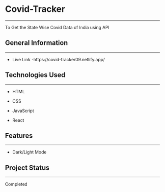 <h1>Covid-Tracker</h1>
<hr>
<p>To Get the State Wise Covid Data of India using API</p>
<h2>General Information</h2>
<hr>
<ul>
<li>Live Link -https://covid-tracker09.netlify.app/ </li>
</ul>
<h2>Technologies Used</h2>
<hr>
<ul>
<li>HTML</li>
</ul>
<ul>
<li>CSS</li>
</ul>
<ul>
<li>JavaScript</li>
</ul>
<ul>
<li>React</li>
</ul>
<h2>Features</h2>
<hr>
<ul>
<li>Dark/Light Mode</li>
</ul>
<h2>Project Status</h2>
<hr><p>Completed</p>

